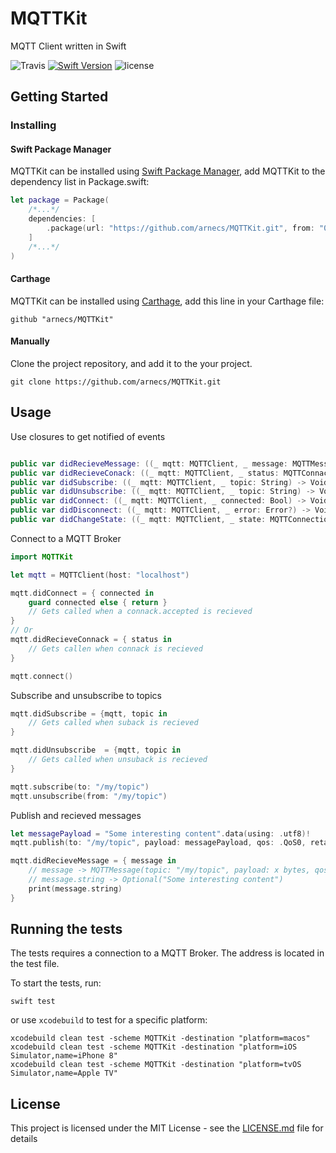 # MQTTKit

MQTT Client written in Swift

![Travis](https://img.shields.io/travis/arnecs/MQTTKit.svg)
[![Swift Version](https://img.shields.io/badge/Swift-4.0-F16D39.svg?style=flat)](https://developer.apple.com/swift)
![license](https://img.shields.io/github/license/arnecs/MQTTKit.svg)

## Getting Started

### Installing

#### Swift Package Manager
MQTTKit can be installed using [Swift Package Manager](https://github.com/apple/swift-package-manager), add MQTTKit to the dependency list in Package.swift:

```Swift
let package = Package(
    /*...*/
    dependencies: [
        .package(url: "https://github.com/arnecs/MQTTKit.git", from: "0.1.0")
    ]
    /*...*/
)
```

#### Carthage

MQTTKit can be installed using [Carthage](https://github.com/Carthage/Carthage), add this line in your Carthage file:

```
github "arnecs/MQTTKit"
```

#### Manually
Clone the project repository, and add it to the your project.
```
git clone https://github.com/arnecs/MQTTKit.git
```

## Usage

Use closures to get notified of events
```Swift

public var didRecieveMessage: ((_ mqtt: MQTTClient, _ message: MQTTMessage) -> Void)?
public var didRecieveConack: ((_ mqtt: MQTTClient, _ status: MQTTConnackResponse) -> Void)?
public var didSubscribe: ((_ mqtt: MQTTClient, _ topic: String) -> Void)?
public var didUnsubscribe: ((_ mqtt: MQTTClient, _ topic: String) -> Void)?
public var didConnect: ((_ mqtt: MQTTClient, _ connected: Bool) -> Void)?
public var didDisconnect: ((_ mqtt: MQTTClient, _ error: Error?) -> Void)?
public var didChangeState: ((_ mqtt: MQTTClient, _ state: MQTTConnectionState) -> Void)?
```


Connect to a MQTT Broker
```Swift
import MQTTKit

let mqtt = MQTTClient(host: "localhost")

mqtt.didConnect = { connected in
    guard connected else { return }
    // Gets called when a connack.accepted is recieved
}
// Or
mqtt.didRecieveConnack = { status in
    // Gets callen when connack is recieved
}

mqtt.connect()
```

Subscribe and unsubscribe to topics
```Swift
mqtt.didSubscribe = {mqtt, topic in
    // Gets called when suback is recieved
}

mqtt.didUnsubscribe  = {mqtt, topic in
    // Gets called when unsuback is recieved
}

mqtt.subscribe(to: "/my/topic")
mqtt.unsubscribe(from: "/my/topic")

```


Publish and recieved messages
```swift
let messagePayload = "Some interesting content".data(using: .utf8)!
mqtt.publish(to: "/my/topic", payload: messagePayload, qos: .QoS0, retained: false)

mqtt.didRecieveMessage = { message in
    // message -> MQTTMessage(topic: "/my/topic", payload: x bytes, qos: MQTTKit.MQTTQoSLevel.QoS0, retained: false)
    // message.string -> Optional("Some interesting content")
    print(message.string)
}

```

## Running the tests
The tests requires a connection to a MQTT Broker. The address is located in the test file.

To start the tests, run:

```
swift test
```

or use `xcodebuild` to test for a specific platform:
```
xcodebuild clean test -scheme MQTTKit -destination "platform=macos"
xcodebuild clean test -scheme MQTTKit -destination "platform=iOS Simulator,name=iPhone 8"
xcodebuild clean test -scheme MQTTKit -destination "platform=tvOS Simulator,name=Apple TV"
```

## License

This project is licensed under the MIT License - see the [LICENSE.md](LICENSE.md) file for details
